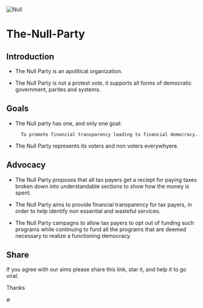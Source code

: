 ![Null](https://cdn1.iconfinder.com/data/icons/mathematics-line-1/48/38-128.png)

# The-Null-Party

## Introduction

* The Null Party is an apolitical organization.

* The Null Party is not a protest vote, it supports all forms of democratic government, parites and systems.

## Goals

* The Null party has one, and only one goal:

        To promote financial transparency leading to financial democracy.

* The Null Party represents its voters and non voters everywhyere.

## Advocacy

* The Null Party proposes that all tax payers get a reciept for paying taxes broken down into understandable sections to show how the money is spent.

* The Null Party aims to provide financial transparency for tax payers, in order to help identify non essential and wasteful services.  

* The Null Party campagns to allow tax payers to opt out of funding such programs while continuing to fund all the programs that are deemed necessary to realize a functioning democracy.

## Share

If you agree with our aims please share this link, star it, and help it to go viral.

Thanks

∅
